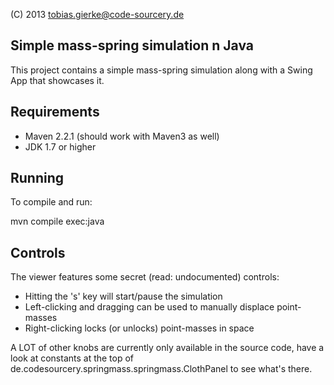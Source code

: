 (C) 2013 tobias.gierke@code-sourcery.de

Simple mass-spring simulation n Java
-------------------------------------

This project contains a simple mass-spring simulation along with a Swing App that showcases it.

Requirements
------------

- Maven 2.2.1 (should work with Maven3 as well)
- JDK 1.7 or higher

Running
-------

To compile and run:

  mvn compile exec:java

Controls
--------

The viewer features some secret (read: undocumented) controls:

- Hitting the 's' key will start/pause the simulation
- Left-clicking and dragging can be used to manually displace point-masses
- Right-clicking locks (or unlocks) point-masses in space

A LOT of other knobs are currently only available in the source code, have a look at
constants at the top of de.codesourcery.springmass.springmass.ClothPanel to see what's there.

